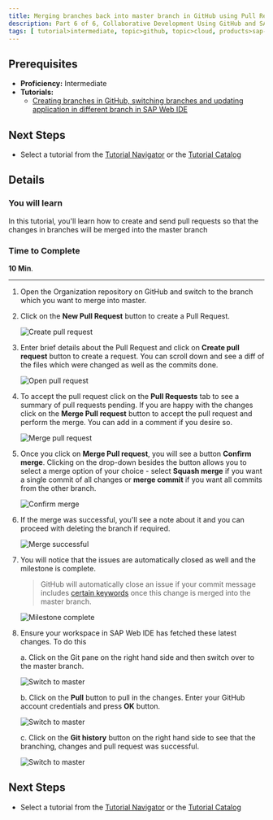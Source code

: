```yaml
---
title: Merging branches back into master branch in GitHub using Pull Requests
description: Part 6 of 6, Collaborative Development Using GitHub and SAP Web IDE
tags: [ tutorial>intermediate, topic>github, topic>cloud, products>sap-hana, products>sap-web-ide, products>sap-hana-cloud-platform ]
---
```

## Prerequisites  
 - **Proficiency:** Intermediate
 - **Tutorials:** 
     - [Creating branches in GitHub, switching branches and updating application in different branch in SAP Web IDE](http://go.sap.com/developer/tutorials/webide-github-branching.html)

## Next Steps
 - Select a tutorial from the [Tutorial Navigator](http://go.sap.com/developer/tutorial-navigator.html) or the [Tutorial Catalog](http://go.sap.com/developer/tutorials.html)

## Details
### You will learn  
In this tutorial, you'll learn how to create and send pull requests so that the changes in branches will be merged into the master branch


### Time to Complete
**10 Min**.

---

1. Open the Organization repository on GitHub and switch to the branch which you want to merge into master.

2. Click on the **New Pull Request** button to create a Pull Request.

    ![Create pull request](p6_2.png)  

3. Enter brief details about the Pull Request and click on **Create pull request** button to create a request. You can scroll down and see a diff of the files which were changed as well as the commits done.

    ![Open pull request](p6_3.png)  

4. To accept the pull request click on the **Pull Requests** tab to see a summary of pull requests pending. If you are happy with the changes click on the **Merge Pull request** button to accept the pull request and perform the merge. You can add in a comment if you desire so.

    ![Merge pull request](p6_4.png)  

5. Once you click on **Merge Pull request**, you will see a button **Confirm merge**. Clicking on the drop-down besides the button allows you to select a merge option of your choice - select **Squash merge** if you want a single commit of all changes or  **merge commit** if you want all commits from the other branch.

    ![Confirm merge](p6_5.png)

6. If the merge was successful, you'll see a note about it and you can proceed with deleting the branch if required.

    ![Merge successful](p6_6.png)

7. You will notice that the issues are automatically closed as well and the milestone is complete. 

    > GitHub will automatically close an issue if your commit message includes [certain keywords](https://help.github.com/articles/closing-issues-via-commit-messages/) once this change is merged into the master branch.

    ![Milestone complete](p6_7.png)

8. Ensure your workspace in SAP Web IDE has fetched these latest changes. To do this

    a. Click on the Git pane on the right hand side and then switch over to the master branch.

    ![Switch to master](p6_8a.png)

    b. Click on the **Pull** button to pull in the changes. Enter your GitHub account credentials and press **OK** button. 

    ![Switch to master](p6_8b.png)

    c. Click on the **Git history** button on the right hand side to see that the branching, changes and pull request was successful.

    ![Switch to master](p6_8c.png)

## Next Steps
 - Select a tutorial from the [Tutorial Navigator](http://go.sap.com/developer/tutorial-navigator.html) or the [Tutorial Catalog](http://go.sap.com/developer/tutorials.html) 